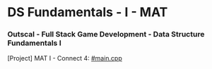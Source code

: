 # DS Fundamentals - I - MAT

### Outscal - Full Stack Game Development - Data Structure Fundamentals I

[Project] MAT I - Connect 4: [#main.cpp](https://replit.com/@developerswork/Project-MAT-I-Connect-4#main.cpp)
